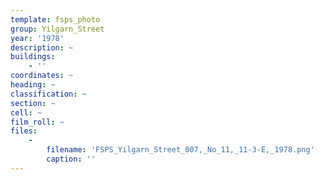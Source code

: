 ```yaml
---
template: fsps_photo
group: Yilgarn_Street
year: '1978'
description: ~
buildings:
    - ''
coordinates: ~
heading: ~
classification: ~
section: ~
cell: ~
film_roll: ~
files:
    -
        filename: 'FSPS_Yilgarn_Street_007,_No_11,_11-3-E,_1978.png'
        caption: ''
---
```

